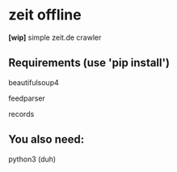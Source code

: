 # zeit offline
**[wip]** simple zeit.de crawler

## Requirements (use 'pip install')

beautifulsoup4

feedparser

records

## You also need:
python3 (duh)